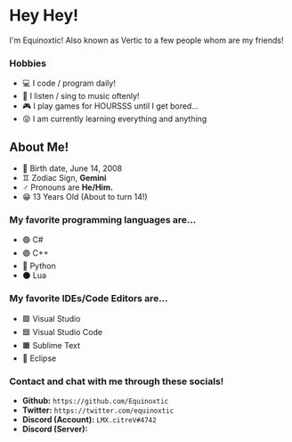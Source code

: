 # Hey Hey!

I'm Equinoxtic! Also known as Vertic to a few people whom are my friends!

### Hobbies

* 💻 I code / program daily!
* 🎤 I listen / sing to music oftenly!
* 🎮 I play games for HOURSSS until I get bored...
* 😝 I am currently learning everything and anything

## About Me!

* 🍰 Birth date, June 14, 2008
* ♊ Zodiac Sign, **Gemini**
* ♂️ Pronouns are **He/Him.**
* 😁 13 Years Old (About to turn 14!)

### My favorite programming languages are...

* 🟢 C# 
* 🟣 C++
* 🐍 Python
* 🌑 Lua

### My favorite IDEs/Code Editors are...

* 🟪 Visual Studio
* 🟦 Visual Studio Code
* 🟧 Sublime Text
* 🔵 Eclipse

### Contact and chat with me through these socials!

* **Github:** `https://github.com/Equinoxtic`
* **Twitter:** `https://twitter.com/equinoxtic`
* **Discord (Account):** `LMX.citreV#4742`
* **Discord (Server):**

<!--
**Equinoxtic/Equinoxtic** is a ✨ _special_ ✨ repository because its `README.md` (this file) appears on your GitHub profile.
-->
